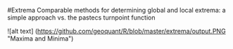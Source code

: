 #Extrema
Comparable methods for determining global and local extrema: a simple approach vs. the pastecs turnpoint function

![alt text] (https://github.com/geoquant/R/blob/master/extrema/output.PNG "Maxima and Minima")

